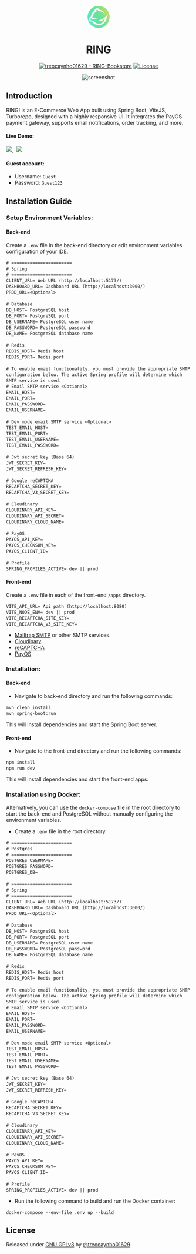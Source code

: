 <p align="center">
<img width="60" alt="RING Logo" src="https://raw.githubusercontent.com/treocaynho01629/CDWeb_RING-2.0/main/front-end/apps/web/public/logo.svg"/>
</p>
<div align="center">
  <h1 align="center">RING</h1>
</div>

<div align="center">
  
[![treocaynho01629 - RING-Bookstore](https://img.shields.io/static/v1?label=treocaynho01629&message=RING-Bookstore&color=blue&logo=github)](https://github.com/treocaynho01629/RING-Bookstore "Go to GitHub repo")
[![License](https://img.shields.io/badge/License-GNU_GPLv3-blue)](#license)

</div>

<div align="center">

![screenshot](https://github.com/user-attachments/assets/7095dcec-1f3d-4bdc-b37a-42d44c1ccb6e)

</div>

## Introduction

RING! is an E-Commerce Web App built using Spring Boot, ViteJS, Turborepo, designed with a highly responsive UI. It integrates the PayOS payment gateway, supports email notifications, order tracking, and more.

#### Live Demo:

<a href="https://ringdoraz.io.vn/" target="_blank">
  <img src="https://github.com/user-attachments/assets/c56ea83a-4d6b-4b14-8c7e-dddea6bde1e5" width="100" />
</a>
&nbsp;
<a href="https://admin.ringdoraz.io.vn/" target="_blank">
  <img src="https://github.com/user-attachments/assets/c37f89ba-c4b8-4c1e-99d3-5a66ccf89ca0" width="100" />
</a>

#### Guest account:

- Username: `Guest`
- Password: `Guest123`

## Installation Guide

### Setup Environment Variables:

#### Back-end

Create a `.env` file in the back-end directory or edit environment variables configuration of your IDE.

```.env
# =======================
# Spring
# =======================
CLIENT_URL= Web URL (http://localhost:5173/)
DASHBOARD_URL= Dashboard URL (http://localhost:3000/)
PROD_URL=<Optional>

# Database
DB_HOST= PostgreSQL host
DB_PORT= PostgreSQL port
DB_USERNAME= PostgreSQL user name
DB_PASSWORD= PostgreSQL password
DB_NAME= PostgreSQL database name

# Redis
REDIS_HOST= Redis host
REDIS_PORT= Redis port

# To enable email functionality, you must provide the appropriate SMTP configuration below. The active Spring profile will determine which SMTP service is used.
# Email SMTP service <Optional>
EMAIL_HOST=
EMAIL_PORT=
EMAIL_PASSWORD=
EMAIL_USERNAME=

# Dev mode email SMTP service <Optional>
TEST_EMAIL_HOST=
TEST_EMAIL_PORT=
TEST_EMAIL_USERNAME=
TEST_EMAIL_PASSWORD=

# Jwt secret key (Base 64)
JWT_SECRET_KEY=
JWT_SECRET_REFRESH_KEY=

# Google reCAPTCHA
RECAPTCHA_SECRET_KEY=
RECAPTCHA_V3_SECRET_KEY=

# Cloudinary
CLOUDINARY_API_KEY=
CLOUDINARY_API_SECRET=
CLOUDINARY_CLOUD_NAME=

# PayOS
PAYOS_API_KEY=
PAYOS_CHECKSUM_KEY=
PAYOS_CLIENT_ID=

# Profile
SPRING_PROFILES_ACTIVE= dev || prod
```

#### Front-end

Create a `.env` file in each of the front-end `/apps` directory.

```.env
VITE_API_URL= Api path (http://localhost:8080)
VITE_NODE_ENV= dev || prod
VITE_RECAPTCHA_SITE_KEY=
VITE_RECAPTCHA_V3_SITE_KEY=
```

- [Mailtrap SMTP](https://mailtrap.io/blog/spring-send-email/t) or other SMTP services.
- [Cloudinary](https://cloudinary.com/documentation/java_quickstart)
- [reCAPTCHA](https://developers.google.com/recaptcha)
- [PayOS](https://payos.vn/docs/)

### Installation:

#### Back-end

- Navigate to back-end directory and run the following commands:

```
mvn clean install
mvn spring-boot:run
```

This will install dependencies and start the Spring Boot server.

#### Front-end

- Navigate to the front-end directory and run the following commands:

```
npm install
npm run dev
```

This will install dependencies and start the front-end apps.

### Installation using Docker:

Alternatively, you can use the `docker-compose` file in the root directory to start the back-end and PostgreSQL without manually configuring the environment variables.

- Create a `.env` file in the root directory.

```.env
# =======================
# Postgres
# =======================
POSTGRES_USERNAME=
POSTGRES_PASSWORD=
POSTGRES_DB=

# =======================
# Spring
# =======================
CLIENT_URL= Web URL (http://localhost:5173/)
DASHBOARD_URL= Dashboard URL (http://localhost:3000/)
PROD_URL=<Optional>

# Database
DB_HOST= PostgreSQL host
DB_PORT= PostgreSQL port
DB_USERNAME= PostgreSQL user name
DB_PASSWORD= PostgreSQL password
DB_NAME= PostgreSQL database name

# Redis
REDIS_HOST= Redis host
REDIS_PORT= Redis port

# To enable email functionality, you must provide the appropriate SMTP configuration below. The active Spring profile will determine which SMTP service is used.
# Email SMTP service <Optional>
EMAIL_HOST=
EMAIL_PORT=
EMAIL_PASSWORD=
EMAIL_USERNAME=

# Dev mode email SMTP service <Optional>
TEST_EMAIL_HOST=
TEST_EMAIL_PORT=
TEST_EMAIL_USERNAME=
TEST_EMAIL_PASSWORD=

# Jwt secret key (Base 64)
JWT_SECRET_KEY=
JWT_SECRET_REFRESH_KEY=

# Google reCAPTCHA
RECAPTCHA_SECRET_KEY=
RECAPTCHA_V3_SECRET_KEY=

# Cloudinary
CLOUDINARY_API_KEY=
CLOUDINARY_API_SECRET=
CLOUDINARY_CLOUD_NAME=

# PayOS
PAYOS_API_KEY=
PAYOS_CHECKSUM_KEY=
PAYOS_CLIENT_ID=

# Profile
SPRING_PROFILES_ACTIVE= dev || prod
```

- Run the following command to build and run the Docker container:

```
docker-compose --env-file .env up --build
```

## License

Released under [GNU GPLv3](/LICENSE) by [@treocaynho01629](https://github.com/treocaynho01629).
